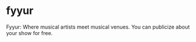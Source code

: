 # fyyur
Fyyur: Where musical artists meet musical venues.  You can publicize about your show for free.
